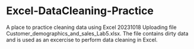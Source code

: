 # Excel-DataCleaning-Practice
A place to practice cleaning data using Excel
20231018 Uploading file Customer_demographics_and_sales_Lab5.xlsx. The file contains dirty data and is used as an excercise to perform data cleaning in Excel.
